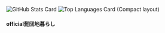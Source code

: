 ![GitHub Stats Card](https://github-readme-stats.vercel.app/api?username=Takihamu)
![Top Languages Card (Compact layout)](https://github-readme-stats.vercel.app/api/top-langs/?username=Takihamu&layout=compact)


#### official髭団地暮らし

